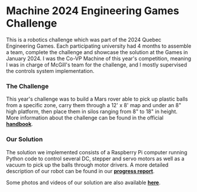 # Machine 2024 Engineering Games Challenge

This is a robotics challenge which was part of the 2024 Quebec Engineering Games. Each participating university had 4 months to assemble a team, complete the challenge and showcase the solution at the Games in January 2024. I was the Co-VP Machine of this year's competition, meaning I was in charge of McGill's team for the challenge, and I mostly supervised the controls system implementation.

### The Challenge

This year's challenge was to build a Mars rover able to pick up plastic balls from a specific zone, carry them through a 12' x 8' map and under an 8" high platform, then place them in silos ranging from 8" to 18" in height. More information about the challenge can be found in the official [**handbook**](https://github.com/rarchambault/rarchambault/blob/main/Machine2024/Machine_Handbook_V0.3.pdf).

### Our Solution

The solution we implemented consists of a Raspberry Pi computer running Python code to control several DC, stepper and servo motors as well as a vacuum to pick up the balls through motor drivers. A more detailed description of our robot can be found in our [**progress report**](https://github.com/rarchambault/rarchambault/blob/main/Machine2024/Progress%20Report%202024.pdf).

Some photos and videos of our solution are also available [**here**](https://github.com/rarchambault/rarchambault/tree/main/Machine2024/Photos%20and%20Videos).
